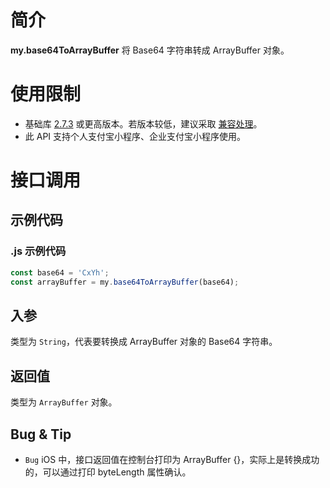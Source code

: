 # 简介

**my.base64ToArrayBuffer** 将 Base64 字符串转成 ArrayBuffer 对象。

# 使用限制

- 基础库 [2.7.3](https://opendocs.alipay.com/mini/framework/lib-upgrade-v2) 或更高版本。若版本较低，建议采取 [兼容处理](https://opendocs.alipay.com/mini/framework/compatibility)。
- 此 API 支持个人支付宝小程序、企业支付宝小程序使用。

# 接口调用

## 示例代码

### .js 示例代码

```javascript
const base64 = 'CxYh';
const arrayBuffer = my.base64ToArrayBuffer(base64);
```

## 入参

类型为 `String`，代表要转换成 ArrayBuffer 对象的 Base64 字符串。

## 返回值

类型为 `ArrayBuffer` 对象。

## Bug & Tip

- `Bug` iOS 中，接口返回值在控制台打印为 ArrayBuffer {}，实际上是转换成功的，可以通过打印 byteLength 属性确认。
